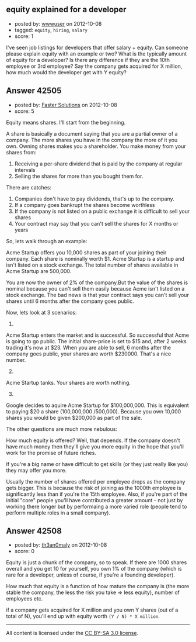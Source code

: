 ## equity explained for a developer

- posted by: [wwwuser](https://stackexchange.com/users/-1/20025-wwwuser) on 2012-10-08
- tagged: `equity`, `hiring`, `salary`
- score: 1

I've seen job listings for developers that offer salary + equity. Can someone please explain equity with an example or two? What is the typically amount of equity for a developer? Is there any difference if they are the 10th employee or 3rd employee? Say the company gets acquired for X million, how much would the developer get with Y equity?


## Answer 42505

- posted by: [Faster Solutions](https://stackexchange.com/users/-1/19103-faster-solutions) on 2012-10-08
- score: 5

Equity means shares.  I'll start from the beginning.

A share is basically a document saying that you are a partial owner of a company.  The more shares you have in the company the more of it you own.  Owning shares makes you a shareholder.  You make money from your shares from:

 1. Receiving a per-share dividend that is paid by the company at regular intervals
 2. Selling the shares for more than you bought them for.

There are catches:

 1. Companies don't have to pay dividends, that's up to the company.
 2. If a company goes bankrupt the shares become worthless
 3. If the company is not listed on a public exchange it is difficult to sell your shares
 4. Your contract may say that you can't sell the shares for X months or years

So, lets walk through an example:

Acme Startup offers you 10,000 shares as part of your joining their company.  Each share is nominally worth $1.  Acme Startup is a startup and isn't listed on a stock exchange.  The total number of shares available in Acme Startup are 500,000.

You are now the owner of 2% of the company.But the value of the shares is nominal because you can't sell them easily because Acme isn't listed on a stock exchange.  The bad news is that your contract says you can't sell your shares until 6 months after the company goes public.

Now, lets look at 3 scenarios:

1)
Acme Startup enters the market and is successful.  So successful that Acme is going to go public.  The initial share-price is set to $15 and, after 2 weeks trading it's now at $23.  When you are able to sell, 6 months after the company goes public, your shares are worth $230000.  That's a nice number.

2)
Acme Startup tanks.  Your shares are worth nothing.

3)
Google decides to aquire Acme Startup for $100,000,000.  This is equivalent to paying $20 a share (100,000,000 /500,000).  Because you own 10,000 shares you would be given $200,000 as part of the sale.

The other questions are much more nebulous:

How much equity is offered?  Well, that depends.  If the company doesn't have much money then they'll give you more equity in the hope that you'll work for the promise of future riches. 

If you're a big name or have difficult to get skills (or they just really like you) they may offer you more.

Usually the number of shares offered per employee drops as the company gets bigger.  This is because the risk of joining as the 1000th employee is significantly less than if you're the 15th employee.  Also, if you're part of the initial "core" people you'll have contributed a greater amount - not just by working there longer but by performaing a more varied role (people tend to perform multiple roles in a small company).





## Answer 42508

- posted by: [th3an0maly](https://stackexchange.com/users/-1/19870-th3an0maly) on 2012-10-08
- score: 0

Equity is just a chunk of the company, so to speak. If there are 1000 shares overall and you get 10 for yourself, you own 1% of the company (which is rare for a developer, unless of course, if you're a founding developer).

How much that equity is a function of how mature the company is (the more stable the company, the less the risk you take => less equity), number of employees etc.

if a company gets acquired for X million and you own Y shares (out of a total of N), you'll end up with equity worth `(Y / N) * X million`.



---

All content is licensed under the [CC BY-SA 3.0 license](https://creativecommons.org/licenses/by-sa/3.0/).
